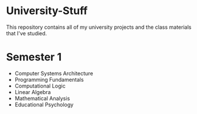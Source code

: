 # University-Stuff
This repository contains all of my university projects and the class materials that I've studied.
# Semester 1
  - Computer Systems Architecture
  - Programming Fundamentals
  - Computational Logic
  - Linear Algebra
  - Mathematical Analysis
  - Educational Psychology
